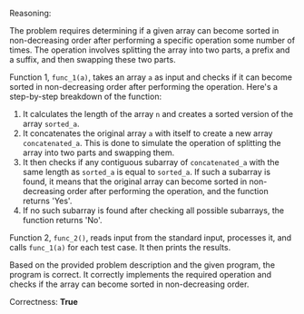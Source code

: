 Reasoning:

The problem requires determining if a given array can become sorted in non-decreasing order after performing a specific operation some number of times. The operation involves splitting the array into two parts, a prefix and a suffix, and then swapping these two parts.

Function 1, `func_1(a)`, takes an array `a` as input and checks if it can become sorted in non-decreasing order after performing the operation. Here's a step-by-step breakdown of the function:

1. It calculates the length of the array `n` and creates a sorted version of the array `sorted_a`.
2. It concatenates the original array `a` with itself to create a new array `concatenated_a`. This is done to simulate the operation of splitting the array into two parts and swapping them.
3. It then checks if any contiguous subarray of `concatenated_a` with the same length as `sorted_a` is equal to `sorted_a`. If such a subarray is found, it means that the original array can become sorted in non-decreasing order after performing the operation, and the function returns 'Yes'.
4. If no such subarray is found after checking all possible subarrays, the function returns 'No'.

Function 2, `func_2()`, reads input from the standard input, processes it, and calls `func_1(a)` for each test case. It then prints the results.

Based on the provided problem description and the given program, the program is correct. It correctly implements the required operation and checks if the array can become sorted in non-decreasing order.

Correctness: **True**